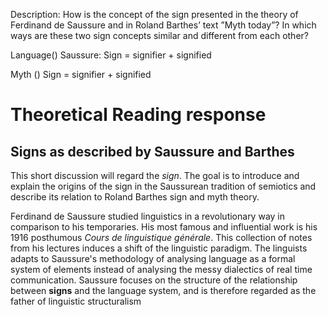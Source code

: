  Description:
How is the concept of the sign presented in the theory of Ferdinand de Saussure and in Roland Barthes’ text ”Myth today”? In which ways are these two sign concepts similar and different from each other?


Language()
Saussure: Sign = signifier + signified

Myth ()
Sign = signifier + signified



# Theoretical Reading response
## Signs as described by Saussure and Barthes
This short discussion will regard the *sign*. The goal is to introduce and explain the origins of the sign in the Saussurean tradition of semiotics and describe its relation to Roland Barthes sign and myth theory. 

Ferdinand de Saussure studied linguistics in a revolutionary way in comparison to his temporaries. His most famous and influential work is his 1916 posthumous *Cours de linguistique générale*. This collection of notes from his lectures induces a shift of the linguistic paradigm. The linguists adapts to Saussure's methodology of analysing language as a formal system of elements instead of analysing the messy dialectics of real time communication. 
Saussure focuses on the structure of the relationship between **signs** and the language system, and is therefore regarded as the father of linguistic structuralism

